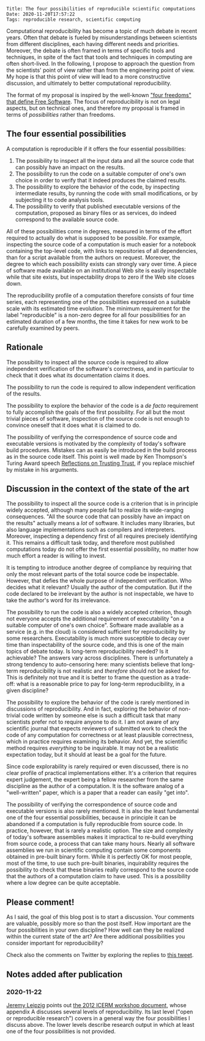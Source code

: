     Title: The four possibilities of reproducible scientific computations
    Date: 2020-11-20T17:57:22
    Tags: reproducible research, scientific computing

Computational reproducibility has become a topic of much debate in recent years. Often that debate is fueled by misunderstandings between scientists from different disciplines, each having different needs and priorities. Moreover, the debate is often framed in terms of specific tools and techniques, in spite of the fact that tools and techniques in computing are often short-lived. In the following, I propose to approach the question from the scientists' point of view rather than from the engineering point of view. My hope is that this point of view will lead to a more constructive discussion, and ultimately to better computational reproducibility.

<!-- more -->

The format of my proposal is inspired by the well-known ["four freedoms" that define Free Software](https://www.gnu.org/philosophy/free-sw.en.html). The focus of reproducibility is not on legal aspects, but on technical ones, and therefore my proposal is framed in terms of *possibilities* rather than freedoms.

## The four essential possibilities

A computation is reproducible if it offers the four essential possibilities:

1. The possibility to inspect all the input data and all the source code that can possibly have an impact on the results.
2. The possibility to run the code on a suitable computer of one's own choice in order to verify that it indeed produces the claimed results.
3. The possibility to explore the behavior of the code, by inspecting intermediate results, by running the code with small modifications, or by subjecting it to code analysis tools.
4. The possibility to verify that published executable versions of the computation, proposed as binary files or as services, do indeed correspond to the available source code.

All of these possibilities come in degrees, measured in terms of the effort required to actually do what is supposed to be possible. For example, inspecting the source code of a computation is much easier for a notebook containing the top-level code, with links to repositories of all dependencies, than for a script available from the authors on request. Moreover, the degree to which each possibility exists can strongly vary over time. A piece of software made available on an institutional Web site is easily inspectable while that site exists, but inspectability drops to zero if the Web site closes down.

The reproducibility profile of a computation therefore consists of four time series, each representing one of the possibilities expressed on a suitable scale with its estimated time evolution. The minimum requirement for the label "reproducible" is a non-zero degree for all four possibilities for an estimated duration of a few months, the time it takes for new work to be carefully examined by peers.

## Rationale

The possibility to inspect all the source code is required to allow independent verification of the software's correctness, and in particular to check that it does what its documentation claims it does.

The possibility to run the code is required to allow independent verification of the results.

The possibility to explore the behavior of the code is a *de facto* requirement to fully accomplish the goals of the first possibility. For all but the most trivial pieces of software, inspection of the source code is not enough to convince oneself that it does what it is claimed to do.

The possibility of verifying the correspondence of source code and executable versions is motivated by the complexity of today's software build procedures. Mistakes can as easily be introduced in the build process as in the source code itself. This point is well made by Ken Thompson's Turing Award speech [Reflections on Trusting Trust](https://www.cs.cmu.edu/~rdriley/487/papers/Thompson_1984_ReflectionsonTrustingTrust.pdf), if you replace mischief by mistake in his arguments.

## Discussion in the context of the state of the art

The possibility to inspect all the source code is a criterion that is in principle widely accepted, although many people fail to realize its wide-ranging consequences. "All the source code that can possibly have an impact on the results" actually means a *lot* of software. It includes many libraries, but also language implementations such as compilers and interpreters. Moreover, inspecting a dependency first of all requires precisely identifying it. This remains a difficult task today, and therefore most published computations today do not offer the first essential possibility, no matter how much effort a reader is willing to invest.

It is tempting to introduce another degree of compliance by requiring that only the most relevant parts of the total source code be inspectable. However, that defies the whole purpose of independent verification. Who decides what it relevant? Usually the author of the computation. But if the code declared to be irrelevant by the author is not inspectable, we have to take the author's word for its irrelevance.

The possibility to run the code is also a widely accepted criterion, though not everyone accepts the additional requirement of executability "on a suitable computer of one's own choice". Software made available as a service (e.g. in the cloud) is considered sufficient for reproducibility by some researchers. Executability is much more susceptible to decay over time than inspectability of the source code, and this is one of the main topics of debate today. Is long-term reproducibility needed? Is it achievable? The answers vary across disciplines. There is unfortunately a strong tendency to auto-censoring here: many scientists believe that long-term reproducibility is not realistic and *therefore* should not be asked for. This is definitely not true and it is better to frame the question as a trade-off: what is a reasonable price to pay for long-term reproducibility, in a given discipline?

The possibility to explore the behavior of the code is rarely mentioned in discussions of reproducibility. And in fact, exploring the behavior of non-trivial code written by someone else is such a difficult task that many scientists prefer not to require anyone to do it. I am not aware of any scientific journal that expects reviewers of submitted work to check the code of any computation for correctness or at least plausible correctness, which in practice requires examining its behavior. And yet, the scientific method requires *everything* to be inquirable. It may not be a realistic expectation today, but it should at least be a goal for the future.

Since code explorability is rarely required or even discussed, there is no clear profile of practical implementations either. It's a criterion that requires expert judgement, the expert being a fellow researcher from the same discipline as the author of a computation. It is the software analog of a "well-written" paper, which is a paper that a reader can easily "get into".

The possibility of verifying the correspondence of source code and executable versions is also rarely mentioned. It is also the least fundamental one of the four essential possibilities, because in principle it can be abandoned if a computation is fully reproducible from source code. In practice, however, that is rarely a realistic option. The size and complexity of today's software assemblies makes it impractical to re-build everything from source code, a process that can take many hours. Nearly all software assemblies we run in scientific computing contain some components obtained in pre-built binary form. While it is perfectly OK for most people, most of the time, to use such pre-built binaries, inquirability requires the possibility to check that these binaries really correspond to the source code that the authors of a computation claim to have used. This is a possibility where a low degree can be quite acceptable.

## Please comment!

As I said, the goal of this blog post is to start a discussion. Your comments are valuable, possibly more so than the post itself. How important are the four possibilities in your own discipline? How well can they be realized within the current state of the art? Are there additional possibilities you consider important for reproducibility?

Check also the comments on Twitter by exploring the replies to [this tweet](https://twitter.com/khinsen/status/1329832546474061824).


## Notes added after publication

### 2020-11-22

[Jeremy Leipzig](https://twitter.com/jermdemo/status/1329866889867059200) points out 
[the 2012 ICERM workshop document](https://icerm.brown.edu/topical_workshops/tw12-5-rcem/icerm_report.pdf), whose appendix A discusses several levels of reproducibility. Its last level ("open or reproducible research") covers in a general way the four possibilities I discuss above. The lower levels describe research output in which at least one of the four possibilities is not provided.

